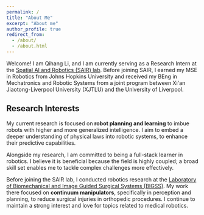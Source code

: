 ```yaml
---
permalink: /
title: "About Me"
excerpt: "About me"
author_profile: true
redirect_from: 
  - /about/
  - /about.html
---
```


Welcome! I am Qihang Li, and I am currently serving as a Research Intern at the [Spatial AI and Robotics (SAIR) lab](https://sairlab.org/). Before joining SAIR, I earned my MSE in Robotics from Johns Hopkins University and received my BEng in Mechatronics and Robotic Systems from a joint program between Xi'an Jiaotong-Liverpool University (XJTLU) and the University of Liverpool.

Research Interests
-----
My current research is focused on **robot planning and learning** to imbue robots with higher and more generalized intelligence. I aim to embed a deeper understanding of physical laws into robotic systems, to enhance their predictive capabilities.

Alongside my research, I am committed to being a full-stack learner in robotics. I believe it is beneficial because the field is highly coupled; a broad skill set enables me to tackle complex challenges more effectively.

Before joining the SAIR lab, I conducted robotics research at the [Laboratory of Biomechanical and Image Guided Surgical Systems (BIGSS)](https://bigss.lcsr.jhu.edu/). My work there focused on **continuum manipulators**, specifically in perception and planning, to reduce surgical injuries in orthopedic procedures. I continue to maintain a strong interest and love for topics related to medical robotics.
